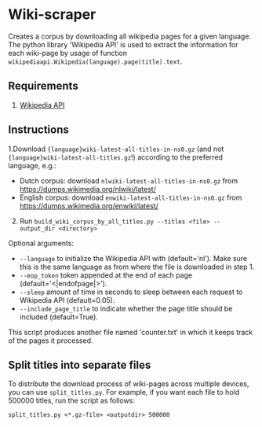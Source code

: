 # Wiki-scraper
Creates a corpus by downloading all wikipedia pages for a given language. The python library 'Wikipedia API' is used to extract the information for each wiki-page by usage of function `wikipediaapi.Wikipedia(language).page(title).text`.

## Requirements
1. [Wikipedia API](https://github.com/martin-majlis/Wikipedia-API)

## Instructions
1.Download `{language}wiki-latest-all-titles-in-ns0.gz` (and not `{language}wiki-latest-all-titles.gz`!) according to the preferred language, e.g.: 
* Dutch corpus: download `nlwiki-latest-all-titles-in-ns0.gz` from https://dumps.wikimedia.org/nlwiki/latest/
* English corpus: download `enwiki-latest-all-titles-in-ns0.gz` from https://dumps.wikimedia.org/enwiki/latest/

2. Run `build_wiki_corpus_by_all_titles.py --titles <file> --output_dir <directory>`

Optional arguments:
* `--language` to initialize the Wikipedia API with (default='nl'). Make sure this is the same language as from where the file is downloaded in step 1. 
* `--eop_token` token appended at the end of each page (default='<|endofpage|>').
* `--sleep` amount of time in seconds to sleep between each request to Wikipedia API (default=0.05).
* `--include_page_title` to indicate whether the page title should be included (default=True).

This script produces another file named 'counter.txt' in which it keeps track of the pages it processed. 

## Split titles into separate files
To distribute the download process of wiki-pages across multiple devices, you can use `split_titles.py`. For example, if you want each file to hold 500000 titles, run the script as follows: 

`split_titles.py <*.gz-file> <outputdir> 500000`
